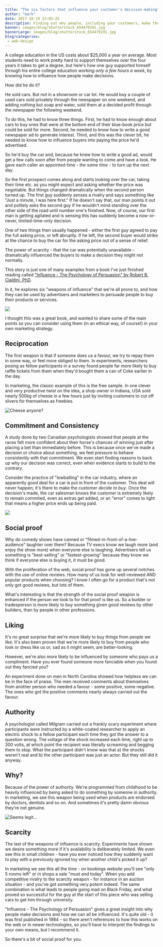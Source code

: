 ```yaml
---
title: "The six factors that influence your customer's decision-making"
author: "mark"
date: 2017-10-19 13:05:25
description: Finding out why people, including your customers, make the decisions they do.
banner: images/blog/shutterstock_654479191.jpg
bannerLarge: images/blog/shutterstock_654479191.jpg
blog/categories: 
 - web-design
---
```


A college education in the US costs about $25,000 a year on average. Most students need to work pretty hard to support themselves over the four years it takes to get a degree, but here's how one guy supported himself through his entire college education *working only a few hours a week*, by knowing how to influence how people make decisions.

How did he do it?

He sold cars. But not in a showroom or car lot. He would buy a couple of used cars sold privately through the newspaper on one weekend, and adding nothing but soap and water, sold them at a decided profit through the newspaper the following weekend.

To do this, he had to know three things. First, he had to know enough about cars to buy ones that were at the bottom end of their blue-book price but could be sold for more. Second, he needed to know how to write a good newspaper ad to generate interest. Third, and this was the clever bit, he needed to know how to influence buyers into paying the price he'd advertised.

So he'd buy the car and, because he knew how to write a good ad, would get a few calls soon after from people wanting to come and have a look. He gave each caller an appointed time - *the same time* - to turn up the next day.

So the first prospect comes along and starts looking over the car, taking their time etc. as you might expect and asking whether the price was negotiable. But things changed dramatically when the second person turned up. The first guy suddenly senses a rivalry and says something like "Just a minute, I was here first." If he doesn't say that, our man points it out and politely asks the second guy if he wouldn't mind standing over the other side of the road until number one's finished. Now, of course, our first man is getting agitated and is sensing this has suddenly become a now-or-never, limited-time-only decision.

One of two things then usually happened - either the first guy agreed to pay the full asking price, or left abruptly. If he left, the second buyer would strike at the chance to buy the car for the asking price out of a sense of relief.

The power of scarcity - that the car was potentially unavailable - dramatically influenced the buyers to make a decision they might not normally.

This story is just one of many examples from a book I've just finished reading called ["Influence - The Psychology of Persuasion" by Robert B. Cialdini, PhD](https://www.amazon.co.uk/Influence-Psychology-Robert-PhD-Cialdini/dp/006124189X).

In it, he explores six "weapons of influence" that we're all prone to, and how they can be used by advertisers and marketers to persuade people to buy their products or services.

![](images/blog/IMG-0173-1024x768.jpg)

I thought this was a great book, and wanted to share some of the main points so you can consider using them (in an ethical way, of course!) in your own marketing strategy.

## Reciprocation

The first weapon is that if someone does us a favour, we try to repay them in some way, or feel more obliged to them. In experiments, researchers posing as fellow participants in a survey found people far more likely to buy raffle tickets from them when they'd bought them a can of Coke earlier in the day.

In marketing, the classic example of this is the free sample. In one clever and very productive twist on the idea, a shop owner in Indiana, USA sold nearly 500kg of cheese in a few hours just by inviting customers to cut off slivers for themselves as freebies.

![](images/blog/shutterstock_437597119.jpg "Cheese anyone?")

## Commitment and Consistency

A study done by two Canadian psychologists showed that people at the races felt more confident about their horse's chances of winning just after placing a bet than immediately before. This is because once we've made a decision or choice about something, we feel pressure to behave consistently with that commitment. We even start finding reasons to back up why our decision was correct, even when evidence starts to build to the contrary.

Consider the practice of "lowballing" in the car industry, where an apparently good deal for a car is put in front of the customer. This deal will never happen; it's there to make the customer *decide to buy*. Once the decision's made, the car salesman knows the customer is extremely likely to remain commited, even as extras get added, or an "error" comes to light that means a higher price ends up being paid.

![](images/blog/shutterstock_432044770.jpg)

## Social proof

Why do comedy shows have canned or "filmed-in-front-of-a-live-audience" laughter over them? Because TV execs know we laugh more (and enjoy the show more) when everyone else is laughing. Advertisers tell us something is "best-selling" or "fastest-growing" because they know we think if everyone else is buying it, it must be good.

With the proliferation of the web, social proof has gone up several notches with the use of online reviews. How many of us look for well-reviewed AND popular products when choosing? I know I often go for a product that's not only got good reviews, but lots of them.

What's interesting is that the strength of the social proof weapon is enhanced if the person we look to for that proof is like us. So a builder or tradesperson is more likely to buy something given good reviews by other builders, than by people in other professions.

## Liking

It's no great surprise that we're more likely to buy things from people we like. It's also been proven that we're more likely to buy from people who look or dress like us or, sad as it might seem, are better-looking.

However, we're also more likely to be influenced by someone who pays us a compliment. Have you ever found someone more fanciable when you found out they fancied you?

An experiment done on men in North Carolina showed how helpless we can be in the face of praise. The men received comments about themselves from another person who needed a favour - some positive, some negative. The ones who got the positive comments nearly always carried out the favour.

## Authority

A psychologist called Milgram carried out a frankly scary experiment where participants were instructed by a white-coated researcher to apply an electric shock to a fellow participant each time they got the answer to a question wrong. The voltage of the shock increased each time, right up to 300 volts, at which point the recipient was literally screaming and begging them to stop. What the participant didn't know was that a) the shocks weren't real and b) the other participant was just an actor. But they still did it anyway.

## Why?

Because of the power of authority. We're programmed from childhood to be heavily influenced by being asked to do something by someone in authority. In marketing, we see this weapon being used when products are endorsed by doctors, dentists and so on. And sometimes it's pretty damn obvious they're not genuine.

![](images/blog/shutterstock_245557894.jpg "Seems legit...")

## Scarcity

The last of the weapons of influence is scarcity. Experiments have shown we desire something more if it's availability is deliberately limited. We even see this in small children - have you ever noticed how they suddenly want to play with a previously ignored toy when another child's picked it up?

In marketing we see this all the time - on bookings website you'll see "only 5 rooms left" or in shops a sale "must end today". When you add competitive rivalry to the scarcity weapon - for instance in an auction situation - and you've got something very potent indeed. The same combination is what leads to people going mad on Black Friday, and what proved so successful for the guy at the start of this piece who was selling cars to get him through university.

"Influence - The Psychology of Persuasion" gives a great insight into why people make decisions and how we can all be influenced. It's quite old - it was first published in 1984 - so there aren't references to how this works on the web or in newer technologies, so you'll have to interpret the findings to your own means, but I recommend it.

So there's a bit of social proof for you.


